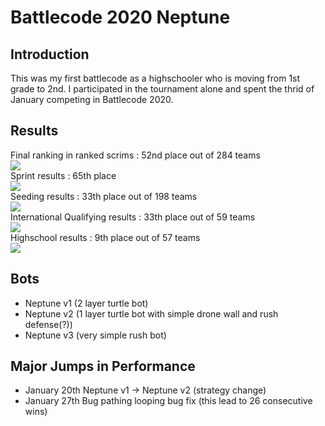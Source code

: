 # Battlecode 2020 Neptune

Introduction
------------
This was my first battlecode as a highschooler who is moving from 1st grade to 2nd. I participated in the tournament alone and spent the thrid of January competing in Battlecode 2020.

Results
-------

<div>
    <figcaption>Final ranking in ranked scrims : 52nd place out of 284 teams</figcaption>
    <img src="https://user-images.githubusercontent.com/49748733/73676516-dacdac80-46f7-11ea-987b-2cedd9ae638b.png"></>
    <br/>
    <figcaption>Sprint results : 65th place</figcaption>
    <img src="https://user-images.githubusercontent.com/49748733/73677003-ba522200-46f8-11ea-825c-c777fa6b49be.png"></>
    <br/>
    <figcaption>Seeding results : 33th place out of 198 teams</figcaption>
    <img src="https://user-images.githubusercontent.com/49748733/73676649-18323a00-46f8-11ea-8b41-8ca463950d92.png"></>
    <br/>
    <figcaption>International Qualifying results : 33th place out of 59 teams</figcaption>
    <img src="https://user-images.githubusercontent.com/49748733/73676994-b7573180-46f8-11ea-990b-1143a57650a2.png"></>
    <br/>
    <figcaption>Highschool results : 9th place out of 57 teams</figcaption>
    <img src="https://user-images.githubusercontent.com/49748733/73676649-18323a00-46f8-11ea-8b41-8ca463950d92.png"></>
    <br/>
</div>
   
Bots
----

- Neptune v1 (2 layer turtle bot)
- Neptune v2 (1 layer turtle bot with simple drone wall and rush defense(?))
- Neptune v3 (very simple rush bot)

Major Jumps in Performance
--------------------------

- January 20th Neptune v1 -> Neptune v2 (strategy change)
- January 27th Bug pathing looping bug fix (this lead to 26 consecutive wins)
